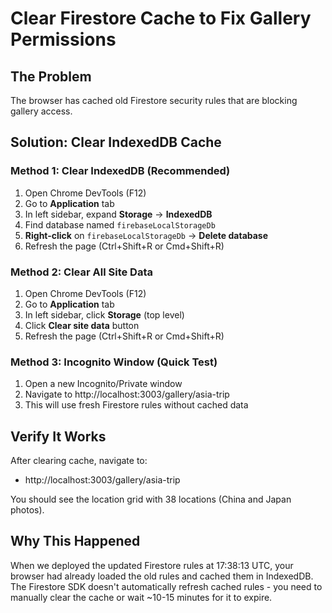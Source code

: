 # Clear Firestore Cache to Fix Gallery Permissions

## The Problem
The browser has cached old Firestore security rules that are blocking gallery access.

## Solution: Clear IndexedDB Cache

### Method 1: Clear IndexedDB (Recommended)

1. Open Chrome DevTools (F12)
2. Go to **Application** tab
3. In left sidebar, expand **Storage** → **IndexedDB**
4. Find database named `firebaseLocalStorageDb`
5. **Right-click** on `firebaseLocalStorageDb` → **Delete database**
6. Refresh the page (Ctrl+Shift+R or Cmd+Shift+R)

### Method 2: Clear All Site Data

1. Open Chrome DevTools (F12)
2. Go to **Application** tab
3. In left sidebar, click **Storage** (top level)
4. Click **Clear site data** button
5. Refresh the page (Ctrl+Shift+R or Cmd+Shift+R)

### Method 3: Incognito Window (Quick Test)

1. Open a new Incognito/Private window
2. Navigate to http://localhost:3003/gallery/asia-trip
3. This will use fresh Firestore rules without cached data

## Verify It Works

After clearing cache, navigate to:
- http://localhost:3003/gallery/asia-trip

You should see the location grid with 38 locations (China and Japan photos).

## Why This Happened

When we deployed the updated Firestore rules at 17:38:13 UTC, your browser had already loaded the old rules and cached them in IndexedDB. The Firestore SDK doesn't automatically refresh cached rules - you need to manually clear the cache or wait ~10-15 minutes for it to expire.
